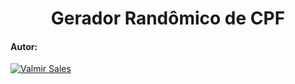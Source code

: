 <h1 align="center">Gerador Randômico de CPF</h1>

#### Autor:
[![Valmir Sales](https://img.shields.io/badge/Valmir%20Sales%20Gama-gray?style=flat-square&logo=github&logoColor=white&logoWidth=20&link=https://github.com/ValmirSGama)](https://github.com/ValmirSGama)